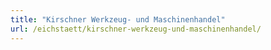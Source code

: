 ```yaml
---
title: "Kirschner Werkzeug- und Maschinenhandel"
url: /eichstaett/kirschner-werkzeug-und-maschinenhandel/
---
```

